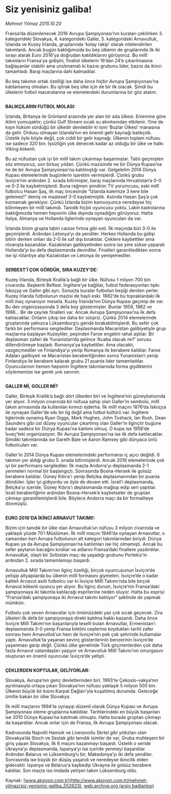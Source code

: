# Siz yenisiniz galiba!

*Mehmet Yılmaz 2015.10.20*

<div class="pNewsDetailMainContent ctx_content" itemprop="articleBody">
 <p>
  Fransa’da düzenlenecek 2016 Avrupa Şampiyonası’nın kuraları çekilirken 3. kategorideki Slovakya, 4. kategorideki Galler, 5. kategorideki Arnavutluk, İzlanda ve Kuzey İrlanda, gruplarında ‘kolay rakip’ olarak nitelendirilen takımlardı. Ancak bugün baktığımızda bu beş ülkenin de gruplarında ilk iki sırayı alarak Euro 2016’ya doğrudan katıldıklarını görüyoruz. Bu millî takımların Fransa’ya gidişini, finalist ülkelerin 16’dan 24’e çıkarılmasına bağlayanlar olabilir ama unutmamalı ki bazısı grubunu lider, bazısı da ikinci tamamladı. Baraj maçlarına dahi kalmadılar.
 </p>
 <p>
  Bu beş takımın ortak özelliği ise daha önce hiçbir Avrupa Şampiyonası’na katılamamış olmaları. Bu iştirak beş ülke için de bir ilk olacak. Şimdi bu ülkelerin futbol maceralarına ve elemelerdeki durumlarına bir göz atalım.
 </p>
 <p>
  <img alt="" src="http://web.archive.org/web/20160105165929im_/http://medya.aksiyon.com.tr//aksiyon/2015/10/19/572260.jpg"/>
 </p>
 <p>
  <strong>
   BALIKÇILARIN FUTBOL MOLASI:
  </strong>
 </p>
 <p>
  İzlanda, Britanya ile Grönland arasında yer alan bir ada ülkesi. Enlemine göre iklimi yumuşaktır; çünkü Gulf Stream sıcak su akıntısından etkilenir. Yine de kışın hüküm sürdüğü bir ülkedir denilebilir ki ismi ‘Buzlar Ülkesi’ manasına da gelir. Ordusu olmayan İzlanda’nın en önemli gelir kaynağı balıkçılık. Üstelik öyle böyle değil, çok ciddi bir gelir kaynağı. Ülkenin toplam nüfusu ise sadece 320 bin. İşsizliğin yok denecek kadar az olduğu bir ülke ve halkı Viking kökenli.
 </p>
 <p>
  Bu az nüfustan çok iyi bir millî takım çıkarmayı başarmışlar. Tabii geçmişten söz etmiyoruz, son birkaç yıldan. Çünkü mazisinde ne bir Dünya Kupası’na ne de bir Avrupa Şampiyonası’na katılmışlığı var. Gelgelelim 2014 Dünya Kupası elemelerinde bugünlerin işaretini vermişlerdi. Çünkü grubu İsviçre’nin ardından 2. sırada bitirmişler, baraj maçlarında Hırvatistan’a 0-0 ve 0-2 ile kaybetmişlerdi. Buna rağmen şimdinin TV yorumcusu, eski millî futbolcu Hasan Şaş, ilk maç öncesinde “İzlanda kalemize 3 kere bile gelemez!” demiş ve maalesef 3-0 kaybetmiştik. Aslında Hasan Şaş’a çok kızmamak gerekiyor. Çünkü İzlanda bizim kamuoyunca neredeyse hiç bilinmeyen bir millî takımdı. Tanıdık hiçbir oyuncusu yoktu. Lakin kadrolarına baktığımızda hemen hepsinin ülke dışında oynadığını görüyoruz. Hatta İtalya, Almanya ve Hollanda liglerinde oynayan oyuncuları da var.
 </p>
 <p>
  İzlanda bizim grupta tabiri caizse fırtına gibi esti. İlk maçında bizi 3-0 ile geçmişlerdi. Ardından Letonya’yı da yendiler. Herkes Hollanda bu gidişi bitirir derken onları da 2-0 ile saf dışı bıraktılar. Çeklere kaybettiler ama rövanşta kazandılar. Kazakistan galibiyetinden sonra ise yine sükse yaparak Hollanda’yı bu defa deplasmanda devirdiler. Finalleri garantiledikten sonra ise işi rölantiye alıp Kazakistan ve Letonya ile yenişemediler.
 </p>
 <p>
  <img alt="" src="http://web.archive.org/web/20160105165929im_/http://medya.aksiyon.com.tr//aksiyon/2015/10/19/572259.jpg"/>
 </p>
 <p>
  <strong>
   SERBEST’İ ÇOK GÖRDÜK, SIRA KUZEY’DE:
  </strong>
 </p>
 <p>
  Kuzey İrlanda, Birleşik Krallık’a bağlı bir ülke. Nüfusu 1 milyon 700 bin civarında. Başkenti Belfast. İngiltere’ye bağlılar, futbol federasyonları tıpkı İskoçya ve Galler gibi ayrı. Sonuçta buralar futbolun beşiği denilen yerler. Kuzey İrlanda futbolunun mazisi de hayli eski. 1882’de bu topraklardaki ilk millî maç oynanıyor mesela. Kuzey İrlanda’nın Dünya Kupası geçmişi de var. Bu dev organizasyonda 3 defa boy göstermişler. Bunlar 1958, 1982 ve 1986... Bir de çeyrek finalleri var. Ancak Avrupa Şampiyonası’na ilk defa katılacaklar. Onların çıkışı ise daha bir sürpriz. Çünkü 2014 elemelerinde gruplarında yalnızca Lüksemburg’u geride bırakabilmişlerdi. Bu sefer çok farklı bir performans sergilediler. Deplasmanda Macaristan galibiyetiyle grup maçlarına başlayan Kuzeyliler, peşinden Faroe engelini rahat aştılar. Bir deplasman zaferi de Yunanistan’da gelince ‘Acaba olacak mı?’ sorusu dillendirilmeye başladı. Romanya’ya kaybettiler. Ama olacaktı, vazgeçmediler ve Finlandiya’yı yenip Romanya ile berabere kaldılar. Faroe Adaları galibiyeti ve Macaristan beraberliğinden sonra Yunanistan’ı yenip Finlandiya ile berabere kalarak grubu 21 puanla lider tamamladılar. Oyuncularının hemen hepsinin İngiltere takımlarında forma giydiklerini söylememize ise gerek yok sanırım.
 </p>
 <p>
  <img alt="" src="http://web.archive.org/web/20160105165929im_/http://medya.aksiyon.com.tr//aksiyon/2015/10/19/572258.jpg"/>
 </p>
 <p>
  <strong>
   GALLER Mİ, GOLLER Mİ?
  </strong>
 </p>
 <p>
  Galler, Birleşik Krallık’a bağlı dört ülkeden biri ve İngiltere’nin güneybatısında yer alıyor. 3 milyon civarında bir nüfusa sahip olan Galler’in sembolü, millî takım armasında da kullanılan kırmızı ejderha. İlk millî maçını 1876’da İskoçya ile oynayan Galler’de sıkı bir lig değil ama futbol kültürü var. İngiltere liglerinde oynamış Ryan Giggs, Mark Hughes, John Toshack, Ian Rush, Dean Saunders gibi üst düzey oyuncular çıkartmış olan Galler’in ilginçtir bugüne kadar sadece bir Dünya Kupası’na katılımı olmuş. O kupa ise 1958’de İsveç’teki organizasyon. Bir Avrupa Şampiyonası’na ise ilk defa katılacaklar. Şimdiki takımlarında ise Gareth Bale ve Aaron Ramsey gibi dünyaca ünlü futbolcuları var.
 </p>
 <p>
  Galler’in 2014 Dünya Kupası elemelerindeki performansı iç açıcı değildi. 6 takımın yer aldığı grubu 5. sırada bitirmişlerdi. Ancak 2016 elemelerinde çok iyi bir performans sergilediler. İlk maçta Andorra’yı deplasmanda 2-1 yenmeleri normal bir başlangıçtı. Sonrasında Bosna-Hersek ile golsüz berabere kaldılar. Güney Kıbrıs’ı yenip Belçika deplasmanından bir puanla döndüler. İşler iyi gidiyordu ve öyle de devam etti. İsrail’i deplasmanda, Belçika’yı içeride, Güney Kıbrıs’ı deplasmanda mağlup edip seri yaptılar. İsrail beraberliğinin ardından Bosna-Hersek’e kaybetseler de gruptan çıkmayı garantilemişlerdi bile. Böylece Andorra maçı da bir formaliteye dönmüştü.
 </p>
 <p>
  <img alt="" src="http://web.archive.org/web/20160105165929im_/http://medya.aksiyon.com.tr//aksiyon/2015/10/19/572257.jpg"/>
 </p>
 <p>
  <strong>
   EURO 2016’DA İKİNCİ ARNAVUT TAKIMI!:
  </strong>
 </p>
 <p>
  Bizim için tanıdık bir ülke olan Arnavutluk’un nüfusu 3 milyon civarında ve yaklaşık yüzde 70’i Müslüman. İlk millî maçını 1946’da oynayan Arnavutlar, o zamandan beri Avrupa futbolunun alt kategori takımlarından biriydi. Dünya Kupası ya da Avrupa Şampiyonası’na katılımları ise hiç olmamıştı. Ancak bu sefer şeytanın bacağını kırdılar ve adlarını Fransa’daki finallere yazdırdılar. Arnavutluk, olaylı bir Sırbistan maçı da yaşadığı grubunu Portekiz’in ardından 2. sırada tamamlamayı başardı.
 </p>
 <p>
  Arnavutluk Millî Takımı’nın ilginç özelliği, birçok oyuncusunun İsviçre’de yetişip altyapılarda bu ülkenin millî formasını giymeleri. İsviçre’de o kadar kaliteli Arnavut asıllı futbolcu var ki İsviçre Millî Takımı’nda bile birçok Arnavut kökenli oyuncu yer alıyor. Bu ilginç durum, İsviçre’nin Fransa’daki şampiyonaya iki takımla katılacağı esprilerine neden oluyor. Hatta bu espriyi “Fransa’daki şampiyonaya iki Arnavut takımı katılıyor” şeklinde de yapmak mümkün.
 </p>
 <p>
  Futbolu çok seven Arnavutlar için önümüzdeki yaz çok sıcak geçecek. Zira ülkeleri ilk defa bir şampiyonaya direkt katılma hakkı kazandı. Daha önce İsviçre Millî Takımı’nın başarılarıyla teselli bulan Arnavutlar, Ermenistan’ı deplasmanda 3-0 yenip Fransa biletini ceplerine koydukları tarihî zafer sonrası hem Arnavutluk’un hem de İsviçre’nin pek çok şehrinde kutlamalar yaptı. Arnavutluk’ta yaşanan sevinç gösterilerinin benzerinin İsviçre’de yaşanması garip değil. Çünkü ülke genelinde Türk göçmenlerden çok daha fazla Arnavut vatandaşları yaşıyor ve Arnavutluk Millî Takımı’nın omurgasını oluşturan en önemli oyuncular İsviçre’de yetişti.
 </p>
 <p>
  <img alt="" src="http://web.archive.org/web/20160105165929im_/http://medya.aksiyon.com.tr//aksiyon/2015/10/19/572256.jpg"/>
 </p>
 <p>
  <strong>
   ÇEKLERDEN KOPTULAR, GELİYORLAR:
  </strong>
 </p>
 <p>
  Slovakya, Avrupa’nın genç devletlerinden biri. 1993’te Çekoslo-vakya’nın ayrılmasıyla ortaya çıkan Slovakya’nın nüfusu yaklaşık 5 milyon 500 bin. Ülkenin büyük bir kısmı Karpat Dağları’yla kuşatılmış durumda. Geleceğe ümitle bakan bir ülke Slovakya.
 </p>
 <p>
  İlk millî maçlarını 1994’te oynayıp düzenli olarak Dünya Kupası ve Avrupa Şampiyonası eleme gruplarına katıldılar. Tarihlerindeki en büyük başarıları ise 2010 Dünya Kupası’na katılmak olmuştu. Hatta burada gruptan çıkmayı da başardılar. Ancak onlar için de Fransa, ilk Avrupa Şampiyonası olacak.
 </p>
 <p>
  Kadrosunda Napolili Hamsik ve Liverpoollu Skrtel gibi yıldızları olan Slovakya’da Stoch ve Sestak gibi tanıdık isimler de var. Gruba muhteşem bir giriş yapan Slovakya, ilk 6 maçını kazanmayı başardı. Üstelik o seride Ukrayna’yı deplasmanda, İspanya’yı ise içeride yenmeyi başardılar. Ardından Belarus ve Lüksemburg’u bir, Makedonya’yı iki defa yendiler. Sonrasında ise büyük bir düşüş yaşandı ve neredeyse ikincilik elden gidecekti. İspanya ve Belarus’a kaybedip Ukrayna ile golsüz berabere kaldılar. Son maçta ise imdada yetişen takım Lüksemburg oldu.
 </p>
</div>


Kaynak: [www.aksiyon.com.tr](http://www.aksiyon.com.tr/mehmet-yilmaz/siz-yenisiniz-galiba_552623), [web.archive.org (arşiv bağlantısı)](http://web.archive.org/web/20160105165929/http://www.aksiyon.com.tr/mehmet-yilmaz/siz-yenisiniz-galiba_552623)
